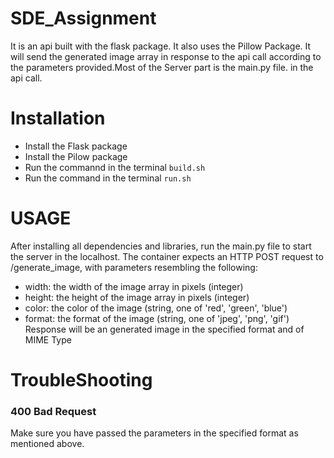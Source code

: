 # SDE_Assignment
It is an api built with the flask package. It also uses the Pillow Package. It will send the generated image array in response to the api call according to the parameters provided.Most of the Server part is the main.py file.
in the api call.<br> 
# Installation
* Install the Flask package 
* Install the Pilow package
* Run the commannd in the terminal ```build.sh```
* Run the command in the terminal  ```run.sh```
# USAGE
After installing all dependencies and libraries, run the main.py file to start the server in the localhost.
The container expects an HTTP POST request to /generate_image, with parameters resembling the following:
* width: the width of the image array in pixels (integer)
* height: the height of the image array in pixels (integer)
* color: the color of the image (string, one of 'red', 'green', 'blue')
* format: the format of the image (string, one of 'jpeg', 'png', 'gif') 
Response will be an generated image in the specified format and of MIME Type

# TroubleShooting
### 400 Bad Request 
Make sure you have passed the parameters in the specified format as mentioned above.
